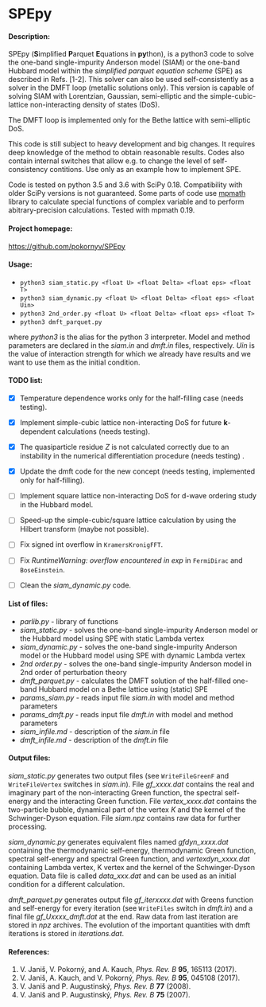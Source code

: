 SPEpy
=====
#### Description:

SPEpy (**S**implified **P**arquet **E**quations in **py**thon), is a python3 code to solve 
the one-band single-impurity Anderson model (SIAM) or the one-band Hubbard model within the 
_simplified parquet equation scheme_ (SPE) as described in Refs. [1-2]. 
This solver can also be used self-consistently as a solver in the DMFT loop (metallic solutions only). 
This version is capable of solving SIAM with Lorentzian, Gaussian, semi-elliptic and the simple-cubic-lattice 
non-interacting density of states (DoS).  

The DMFT loop is implemented only for the Bethe lattice with semi-elliptic DoS.  

This code is still subject to heavy development and 
big changes. It requires deep knowledge of the method to obtain reasonable results. 
Codes also contain internal switches that allow e.g. to change the level of self-consistency contitions. 
Use only as an example how to implement SPE.  

Code is tested on python 3.5 and 3.6 with SciPy 0.18. Compatibility with older SciPy versions
is not guaranteed. Some parts of code use [mpmath](mpmath.org) library to calculate special functions 
of complex variable and to perform abitrary-precision calculations. Tested with mpmath 0.19.

#### Project homepage:
https://github.com/pokornyv/SPEpy

#### Usage:
- `python3 siam_static.py <float U> <float Delta> <float eps> <float T>`  
- `python3 siam_dynamic.py <float U> <float Delta> <float eps> <float Uin>`  
- `python3 2nd_order.py <float U> <float Delta> <float eps> <float T>`  
- `python3 dmft_parquet.py`  

where *python3* is the alias for the python 3 interpreter. Model and method parameters are declared in the
*siam.in* and *dmft.in* files, respectively. *Uin* is the value of interaction strength for which we already 
have results and we want to use them as the initial condition.

#### TODO list:
- [x] Temperature dependence works only for the half-filling case (needs testing).
- [x] Implement simple-cubic lattice non-interacting DoS for future **k**-dependent calculations (needs testing).
- [x] The quasiparticle residue *Z* is not calculated correctly due to an instability in the numerical differentiation procedure (needs testing) .
- [x] Update the dmft code for the new concept (needs testing, implemented only for half-filling).
- [ ] Implement square lattice non-interacting DoS for d-wave ordering study in the Hubbard model.
- [ ] Speed-up the simple-cubic/square lattice calculation by using the Hilbert transform (maybe not possible).
- [ ] Fix signed int overflow in `KramersKronigFFT`.
- [ ] Fix *RuntimeWarning: overflow encountered in exp* in `FermiDirac` and `BoseEinstein`.
- [ ] Clean the *siam_dynamic.py* code.


#### List of files:
- *parlib.py* - library of functions  
- *siam_static.py* - solves the one-band single-impurity Anderson model or the Hubbard model using SPE with static Lambda vertex  
- *siam_dynamic.py* - solves the one-band single-impurity Anderson model or the Hubbard model using SPE with dynamic Lambda vertex  
- *2nd order.py* - solves the one-band single-impurity Anderson model in 2nd order of perturbation theory  
- *dmft_parquet.py* - calculates the DMFT solution of the half-filled one-band Hubbard model on a Bethe lattice using (static) SPE  
- *params_siam.py* - reads input file *siam.in* with model and method parameters  
- *params_dmft.py* - reads input file *dmft.in* with model and method parameters  
- *siam_infile.md* - description of the *siam.in* file  
- *dmft_infile.md* - description of the *dmft.in* file  

#### Output files:
*siam_static.py* generates two output files (see `WriteFileGreenF` and `WriteFileVertex` switches in *siam.in*). 
File *gf_xxxx.dat* contains the real and imaginary part of the non-interacting Green function, the spectral self-energy and the
interacting Green function. File *vertex_xxxx.dat* contains the two-particle bubble, dynamical part of the vertex *K* and the kernel
of the Schwinger-Dyson equation. File *siam.npz* contains raw data for further processing.  

*siam_dynamic.py* generates equivalent files named *gfdyn_xxxx.dat* containing the thermodynamic self-energy, 
thermodynamic Green function, spectral self-energy and spectral Green function, and *vertexdyn_xxxx.dat*
containing Lambda vertex, K vertex and the kernel of the Schwinger-Dyson equation. Data file is called *data_xxx.dat*
and can be used as an initial condition for a different calculation.

*dmft_parquet.py* generates output file *gf_iterxxxx.dat* with Greens function and self-energy for every 
iteration (see `WriteFiles` switch in *dmft.in*) and a final file *gf_Uxxxx_dmft.dat* at the end. Raw data from last iteration
are stored in *npz* archives. The evolution of the important quantities with dmft iterations is stored in *iterations.dat*.

#### References:
1. V. Janiš, V. Pokorný, and A. Kauch, *Phys. Rev. B* **95**, 165113 (2017).  
2. V. Janiš, A. Kauch, and V. Pokorný, *Phys. Rev. B* **95**, 045108 (2017).  
3. V. Janiš and P. Augustinský, *Phys. Rev. B* **77** (2008).  
4. V. Janiš and P. Augustinský, *Phys. Rev. B* **75** (2007).  

